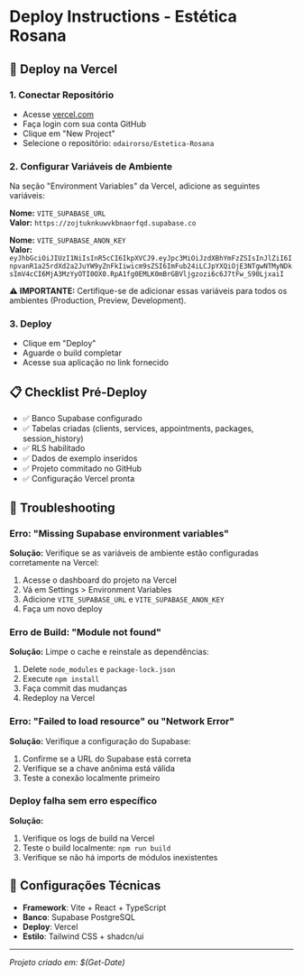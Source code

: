 # Deploy Instructions - Estética Rosana

## 🚀 Deploy na Vercel

### 1. Conectar Repositório
- Acesse [vercel.com](https://vercel.com)
- Faça login com sua conta GitHub
- Clique em "New Project"
- Selecione o repositório: `odairorso/Estetica-Rosana`

### 2. Configurar Variáveis de Ambiente
Na seção "Environment Variables" da Vercel, adicione as seguintes variáveis:

**Nome:** `VITE_SUPABASE_URL`  
**Valor:** `https://zojtuknkuwvkbnaorfqd.supabase.co`

**Nome:** `VITE_SUPABASE_ANON_KEY`  
**Valor:** `eyJhbGciOiJIUzI1NiIsInR5cCI6IkpXVCJ9.eyJpc3MiOiJzdXBhYmFzZSIsInJlZiI6InpvanR1a25rdXd2a2JuYW9yZnFkIiwicm9sZSI6ImFub24iLCJpYXQiOjE3NTgwNTMyNDksImV4cCI6MjA3MzYyOTI0OX0.RpA1fg0EMLK0mBrGBVljgzozi6c6J7tFw_S90LjxaiI`

⚠️ **IMPORTANTE:** Certifique-se de adicionar essas variáveis para todos os ambientes (Production, Preview, Development).

### 3. Deploy
- Clique em "Deploy"
- Aguarde o build completar
- Acesse sua aplicação no link fornecido

## 📋 Checklist Pré-Deploy
- ✅ Banco Supabase configurado
- ✅ Tabelas criadas (clients, services, appointments, packages, session_history)
- ✅ RLS habilitado
- ✅ Dados de exemplo inseridos
- ✅ Projeto commitado no GitHub
- ✅ Configuração Vercel pronta

## 🔧 Troubleshooting

### Erro: "Missing Supabase environment variables"
**Solução:** Verifique se as variáveis de ambiente estão configuradas corretamente na Vercel:
1. Acesse o dashboard do projeto na Vercel
2. Vá em Settings > Environment Variables
3. Adicione `VITE_SUPABASE_URL` e `VITE_SUPABASE_ANON_KEY`
4. Faça um novo deploy

### Erro de Build: "Module not found"
**Solução:** Limpe o cache e reinstale as dependências:
1. Delete `node_modules` e `package-lock.json`
2. Execute `npm install`
3. Faça commit das mudanças
4. Redeploy na Vercel

### Erro: "Failed to load resource" ou "Network Error"
**Solução:** Verifique a configuração do Supabase:
1. Confirme se a URL do Supabase está correta
2. Verifique se a chave anônima está válida
3. Teste a conexão localmente primeiro

### Deploy falha sem erro específico
**Solução:** 
1. Verifique os logs de build na Vercel
2. Teste o build localmente: `npm run build`
3. Verifique se não há imports de módulos inexistentes

## 🔧 Configurações Técnicas
- **Framework**: Vite + React + TypeScript
- **Banco**: Supabase PostgreSQL
- **Deploy**: Vercel
- **Estilo**: Tailwind CSS + shadcn/ui

---
*Projeto criado em: $(Get-Date)*